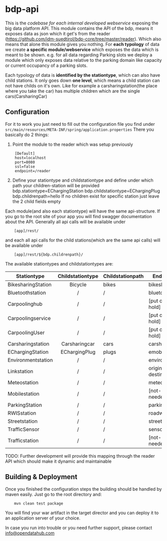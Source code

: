 <!--
SPDX-FileCopyrightText: NOI Techpark <digital@noi.bz.it>

SPDX-License-Identifier: CC0-1.0
-->

bdp-api
=================

This is the *codebase for each internal developed webservice* exposing the big data platform API. This module contains the API of the bdp, means it exposes data as json which it get's from the reader (https://github.com/idm-suedtirol/bdp-core/tree/master/reader). Which also means that alone this module gives you nothing.
For **each typology** of data we create **a specific module/webservice** which exposes the data which is meant to be shown.
e.g. for all data regarding Parking slots we deploy a module which only exposes data relative to the parking domain like capacity or current occupancy of a parking slots.

Each typology of data is **identified by the stationtype**, which can also have child stations. It only goes down **one level**, which means a child station can not have childs on it's own. Like for example a carsharingstation(the place where you take the car) has multiple children which are the single cars(CarsharingCar)

## Configuration
For it to work you just need to fill out the configuration file you find under `src/main/resources/META-INF/spring/application.properties`
There you basically do 2 things:
1. Point the module to the reader which was setup previously

		[Default]
		host=localhost
		port=8080
		ssl=false
		endpoint=/reader
2. Define your stationtype and childstationtype and define under which path your children-station will be provided
		bdp.stationtype=EChargingStation
		bdp.childstationtype=EChargingPlug
		bdp.childrenpath=hello
	If no  children exist for specific station just leave the 2 child fields empty

Each module(and also each stationtype) will have the same api-structure. If you go to the root site of your app you will find swagger documentation about the API. Generally all api calls will be available under

		[app]/rest/

 and each all api calls for the child stations(which are the same api calls) will be available under

 		[app]/rest/${bdp.childrenpath}/

The available stationtypes and childstationtypes are:

| Stationtype   	|      Childstationtype | Childstationpath | Endpoint
|----------	|:-------------:|--- | ----------
| BikesharingStation | Bicycle | bikes | bikesharing
| Bluetoothstation | / | / | bluetooth
| Carpoolinghub | / | / | [put on hold]
| Carpoolingservice | / | / | [put on hold]
| CarpoolingUser | / | / | [put on hold]
| Carsharingstation | Carsharingcar | cars | carsharing
| EChargingStation | EChargingPlug | plugs | emobility
| Environmentstation | / | / | environment
| Linkstation | / | / | origin-destination 
| Meteostation | / | / | meteorology
| Mobilestation | / | / | [not-needed]
| ParkingStation | / | / | parking
| RWISstation | / | / | roadweather
| Streetstation | / | / | street
| TrafficSensor | / | / | sensors
| Trafficstation | / | / | [not-needed]

TODO: Further development will provide this mapping through the reader API which should make it dynamic and maintainable

## Building & Deployment

Once you finished the configuration steps the building should be handled by maven easily. Just go to the root directory and:

		mvn clean test package

You will find your war artifact in the target director and you can deploy it to an application server of your choice.

In case you run into trouble or you need further support, please contact info@opendatahub.com
